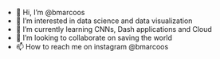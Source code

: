 - 👋 Hi, I’m @bmarcoos
- 👀 I’m interested in data science and data visualization
- 🌱 I’m currently learning CNNs, Dash applications and Cloud
- 💞️ I’m looking to collaborate on saving the world
- 📫 How to reach me on instagram @bmarcoos

